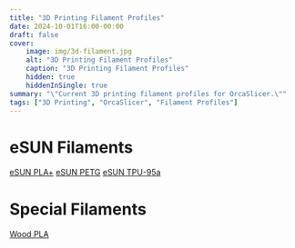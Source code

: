 ```yaml
---
title: "3D Printing Filament Profiles"
date: 2024-10-01T16:00-00:00
draft: false
cover:
    image: img/3d-filament.jpg
    alt: "3D Printing Filament Profiles"
    caption: "3D Printing Filament Profiles"
    hidden: true
    hiddenInSingle: true
summary: "\"Current 3D printing filament profiles for OrcaSlicer.\""
tags: ["3D Printing", "OrcaSlicer", "Filament Profiles"]
---
```


# eSUN Filaments
[eSUN PLA+](eSUN-PLA.json)
[eSUN PETG](eSUN-PETG.json)
[eSUN TPU-95a](eSUN-TPU-95a.json)

# Special Filaments
[Wood PLA](Wood-PLA.json)